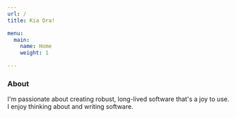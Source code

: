 ```yaml
---
url: /
title: Kia Ora!

menu:
  main:
    name: Home
    weight: 1

---
```


### About 

I'm passionate about creating robust, long-lived software that's a joy to use. I enjoy thinking about and writing software.
